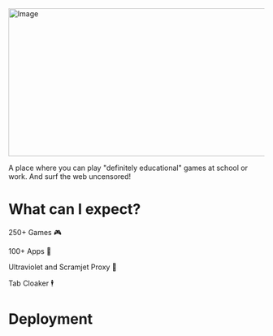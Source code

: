 <img width="811" height="291" alt="Image" src="https://github.com/user-attachments/assets/973059a0-ff91-4a01-9ab7-60421a8a05c3" />

A place where you can play "definitely educational" games at school or work. And surf the web uncensored!

# What can I expect?
250+ Games 🎮

100+ Apps 📱

Ultraviolet and Scramjet Proxy 🔎

Tab Cloaker 🕴

# Deployment
